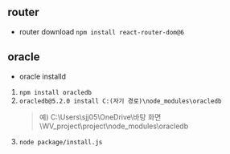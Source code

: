 
## router

* router download
`npm install react-router-dom@6`

## oracle 

* oracle installd

1. `npm install oracledb`
2. `oracledb@5.2.0 install C:(자기 경로)\node_modules\oracledb`
    > 예) C:\Users\sjj05\OneDrive\바탕 화면\WV_project\project\node_modules\oracledb
3. `node package/install.js`
